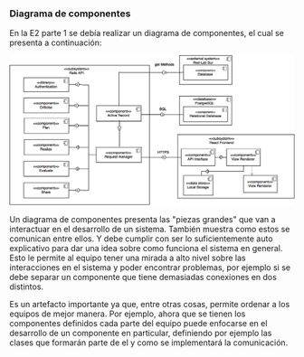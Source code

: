 ### Diagrama de componentes

En la E2 parte 1 se debía realizar un diagrama de componentes, el cual se presenta a continuación:

![diagrama](./diagrama.png)

Un diagrama de componentes presenta las "piezas grandes" que van a interactuar en el desarrollo de un sistema.
También muestra como estos se comunican entre ellos.
Y debe cumplir con ser lo suficientemente auto explicativo para dar una idea sobre como funciona el sistema en general.
Esto le permite al equipo tener una mirada a alto nivel sobre las interacciones en el sistema y poder encontrar problemas, por ejemplo si se debe separar un componente que tiene demasiadas conexiones en dos distintos.

Es un artefacto importante ya que, entre otras cosas, permite ordenar a los equipos de mejor manera.
Por ejemplo, ahora que se tienen los componentes definidos cada parte del equipo puede enfocarse en el desarrollo de un componente en particular, definiendo por ejemplo las clases que formarán parte de el y como se implementará la comunicación.
